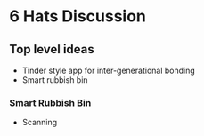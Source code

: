 # 6 Hats Discussion


## Top level ideas

- Tinder style app for inter-generational bonding
- Smart rubbish bin


### Smart Rubbish Bin 


- Scanning 
